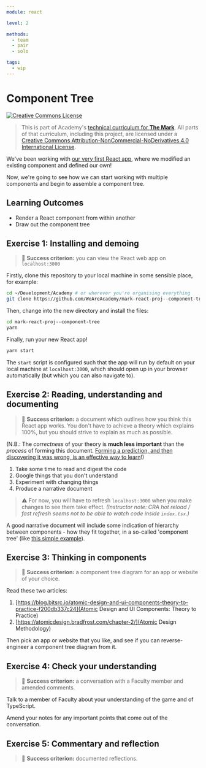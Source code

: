 ```yaml
---
module: react

level: 2

methods:
  - team
  - pair
  - solo

tags:
  - wip
---
```


# Component Tree

<a rel="license" href="http://creativecommons.org/licenses/by-nc-nd/4.0/"><img alt="Creative Commons License" style="border-width:0" src="https://i.creativecommons.org/l/by-nc-nd/4.0/88x31.png" /></a>

> This is part of Academy's [technical curriculum for **The Mark**](https://github.com/WeAreAcademy/curriculum-mark). All parts of that curriculum, including this project, are licensed under a <a rel="license" href="http://creativecommons.org/licenses/by-nc-nd/4.0/">Creative Commons Attribution-NonCommercial-NoDerivatives 4.0 International License</a>.

We've been working with [our very first React app](https://github.com/WeAreAcademy/mark-react-proj--meet-react), where we modified an existing component and defined our own!

Now, we're going to see how we can start working with multiple components and begin to assemble a component tree.

## Learning Outcomes

- Render a React component from within another
- Draw out the component tree

## Exercise 1: Installing and demoing

> 🎯 **Success criterion:** you can view the React web app on `localhost:3000`

Firstly, clone this repository to your local machine in some sensible place, for example:

```bash
cd ~/Development/Academy # or wherever you're organising everything
git clone https://github.com/WeAreAcademy/mark-react-proj--component-tree.git
```

Then, change into the new directory and install the files:

```bash
cd mark-react-proj--component-tree
yarn
```

Finally, run your new React app!

```bash
yarn start
```

The `start` script is configured such that the app will run by default on your local machine at `localhost:3000`, which should open up in your browser automatically (but which you can also navigate to).

## Exercise 2: Reading, understanding and documenting

> 🎯 **Success criterion:** a document which outlines how you think this React app works. You don't have to achieve a theory which explains 100%, but you should strive to explain as much as possible.

(N.B.: The _correctness_ of your theory is **much less important** than the _process_ of forming this document. [Forming a prediction, and then discovering it was wrong, is an effective way to learn](https://www.sciencedirect.com/science/article/abs/pii/S0959475217303468)!)

1. Take some time to read and digest the code
2. Google things that you don't understand
3. Experiment with changing things
4. Produce a narrative document

> ⚠️ For now, you will have to refresh `localhost:3000` when you make changes to see them take effect. _(Instructor note: CRA hot reload / fast refresh seems not to be able to watch code inside `index.tsx`.)_

A good narrative document will include some indication of hierarchy between components - how they fit together, in a so-called 'component tree' (like [this simple example](https://www.elegantthemes.com/blog/wp-content/uploads/2018/10/image3.png)).

## Exercise 3: Thinking in components

> 🎯 **Success criterion:** a component tree diagram for an app or website of your choice.

Read these two articles:

1. [https://blog.bitsrc.io/atomic-design-and-ui-components-theory-to-practice-f200db337c24](Atomic Design and UI Components: Theory to Practice)
2. [https://atomicdesign.bradfrost.com/chapter-2/](Atomic Design Methodology)

Then pick an app or website that you like, and see if you can reverse-engineer a component tree diagram from it.

## Exercise 4: Check your understanding

> 🎯 **Success criterion:** a conversation with a Faculty member and amended comments.

Talk to a member of Faculty about your understanding of the game and of TypeScript.

Amend your notes for any important points that come out of the conversation.

## Exercise 5: Commentary and reflection

> 🎯 **Success criterion:** documented reflections.
